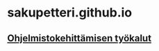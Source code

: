 # sakupetteri.github.io

## [Ohjelmistokehittämisen työkalut](https://sakupetteri.github.io/Ohjelmistokehittamisen-tyokalut)

